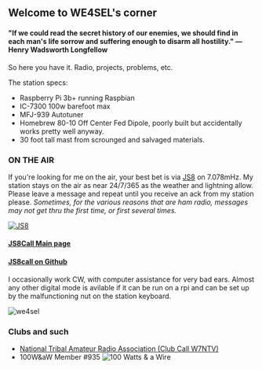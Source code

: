

## Welcome to WE4SEL's corner



#### "If we could read the secret history of our enemies, we should find in each man's life sorrow and suffering enough to disarm all hostility."  ― Henry Wadsworth Longfellow


So here you have it. Radio, projects, problems, etc. 

The station specs: 
- Raspberry Pi 3b+ running Raspbian
- IC-7300 100w barefoot max
- MFJ-939 Autotuner
- Homebrew 80-10 Off Center Fed Dipole, poorly built but accidentally works pretty well anyway.
- 30 foot tall mast from scrounged and salvaged materials. 

### ON THE AIR
If you're looking for me on the air, your best bet is via [JS8](http://js8call.com/) on 7.078mHz.  My station stays on the air as near 24/7/365 as the weather and lightning allow. Please leave a message and repeat until you receive an ack from my station please.   *Sometimes, for the various reasons that are ham radio, messages may not get thru the first time, or first several times.*

[![JS8](https://i.postimg.cc/sxdKgfqk/web-header-2-1024x165.png)](http://js8call.com/) 
#### [JS8Call Main page](http://js8call.com/) 
#### [JS8call on Github](https://github.com/jsherer/ft8call)

I occasionally work CW, with computer assistance for very bad ears. Almost any other digital mode is avilable if it can be run on a rpi and can be set up by the malfunctioning nut on the station keyboard. 

![we4sel](https://i.postimg.cc/hv6yxbX5/309520-1.jpg)

### Clubs and such
- [National Tribal Amateur Radio Association (Club Call W7NTV)](https://www.facebook.com/NatlTribalHam/)
- 100W&aW Member #935 ![100 Watts & a Wire](https://i.postimg.cc/Gpb6QKpB/Asset-22-8x-8.png)














<!--stackedit_data:
eyJoaXN0b3J5IjpbLTcyMDEwMzkwMyw0NjMyNzI4MF19
-->